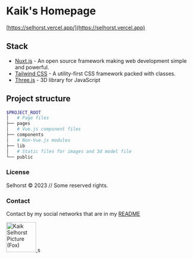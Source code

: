 # Kaik's Homepage

[https://selhorst.vercel.app/](https://selhorst.vercel.app)

## Stack

- [Nuxt.js](https://nuxt.com) - An open source framework making web development simple and powerful.
- [Tailwind CSS](https://tailwindcss.com) - A utility-first CSS framework packed with classes.
- [Three.js](https://threejs.org/) - 3D library for JavaScript

## Project structure

```bash
$PROJECT_ROOT
│   # Page files
├── pages
│   # Vue.js component files
├── components
│   # Non-Vue.js modules
├── lib
│   # Static files for images and 3d model file
└── public
```

### License

Selhorst © 2023 // Some reserved rights.

### Contact

Contact by my social networks that are in my [README](https://github.com/KaikSelhorst)

<a href='https://github.com/KaikSelhorst' target='_blank'>
  <img src='https://avatars.githubusercontent.com/u/82120356?v=4'  width=80 alt='Kaik Selhorst Picture (Fox)' title='Kaik Selhorst'/>
</a>
s
